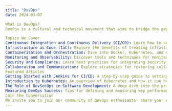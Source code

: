 ```yaml
---
title: "DevOps"
date: 2024-03-07

What is DevOps?
DevOps is a cultural and technical movement that aims to bridge the gap between software development (Dev) and IT operations (Ops). By fostering collaboration, automation, and continuous feedback, DevOps enables organizations to deliver high-quality software at a rapid pace, while maintaining reliability and scalability.

Topics We Cover
Continuous Integration and Continuous Delivery (CI/CD): Learn how to automate the build, test, and deployment processes to achieve faster and more reliable software delivery.
Infrastructure as Code (IaC): Explore the benefits of treating infrastructure configuration as code, enabling automated provisioning, management, and scaling of resources.
Containerization and Orchestration: Dive into Docker, Kubernetes, and other containerization technologies to streamline application deployment and management.
Monitoring and Observability: Discover tools and techniques for monitoring system performance, detecting issues, and gaining insights into application behavior.
Security and Compliance: Learn best practices for integrating security into the DevOps pipeline, ensuring the safety and integrity of your software systems.
Collaboration and Communication: Explore strategies for fostering collaboration between development, operations, and other stakeholders, including the use of chatops and collaboration platforms.
Featured Articles
Getting Started with Jenkins for CI/CD: A step-by-step guide to setting up Jenkins for automating your build and deployment pipelines.
Introduction to Kubernetes: An overview of Kubernetes and how it can help you manage containerized applications at scale.
The Role of DevSecOps in Software Development: A deep dive into the principles of DevSecOps and its importance in modern software development.
Measuring DevOps Success: Tips for defining and measuring key performance indicators (KPIs) to gauge the effectiveness of your DevOps practices.
Join the Conversation
We invite you to join our community of DevOps enthusiasts! Share your experiences, ask questions, and engage with fellow practitioners in the comments section of each blog post. Together, let's explore the evolving landscape of DevOps and empower organizations to build and deliver software more efficiently and reliably. Happy reading!
---
```


